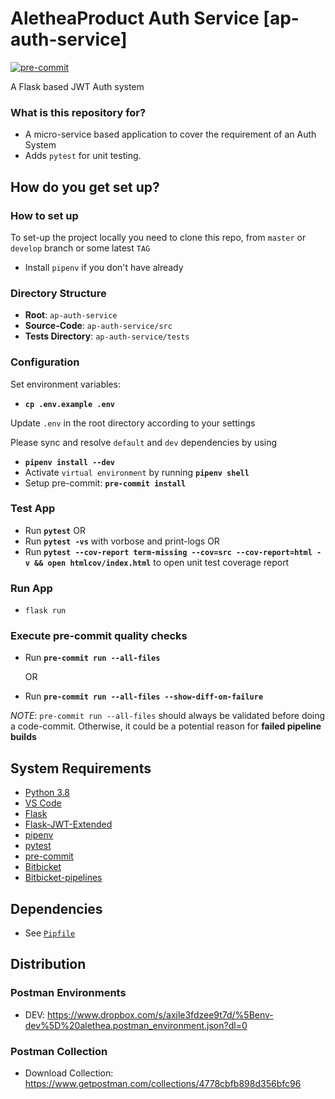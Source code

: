 # AletheaProduct Auth Service [ap-auth-service]

[![pre-commit](https://img.shields.io/badge/pre--commit-enabled-brightgreen?logo=pre-commit&logoColor=white)](https://github.com/pre-commit/pre-commit)

A Flask based JWT Auth system

### What is this repository for?

- A micro-service based application to cover the requirement of an Auth System
- Adds `pytest` for unit testing.

## How do you get set up?

### How to set up

To set-up the project locally you need to clone this repo, from `master` or `develop` branch or some latest `TAG`

- Install `pipenv` if you don't have already

### Directory Structure

- **Root**: `ap-auth-service`
- **Source-Code**: `ap-auth-service/src`
- **Tests Directory**: `ap-auth-service/tests`

### Configuration

Set environment variables:

- **`cp .env.example .env`**

Update `.env` in the root directory according to your settings

Please sync and resolve `default` and `dev` dependencies by using

- **`pipenv install --dev`**
- Activate `virtual environment` by running **`pipenv shell`**
- Setup pre-commit: **`pre-commit install`**

### Test App

- Run **`pytest`**
  OR
- Run **`pytest -vs`** with vorbose and print-logs
  OR
- Run **`pytest --cov-report term-missing --cov=src --cov-report=html -v && open htmlcov/index.html`** to open unit test coverage report

### Run App

- `flask run`

### Execute pre-commit quality checks

- Run **`pre-commit run --all-files`**

  OR

- Run **`pre-commit run --all-files --show-diff-on-failure`**

_NOTE_: `pre-commit run --all-files` should always be validated before doing a code-commit. Otherwise, it could be a potential reason for **failed pipeline builds**

## System Requirements

- [Python 3.8](https://www.python.org/downloads/release/python-383/)
- [VS Code](https://code.visualstudio.com/)
- [Flask](https://flask.palletsprojects.com/en/1.1.x/)
- [Flask-JWT-Extended](https://pypi.org/project/Flask-JWT-Extended/)
- [pipenv](https://pypi.org/project/pipenv/)
- [pytest](https://pypi.org/project/pytest/)
- [pre-commit](https://pre-commit.com/)
- [Bitbicket](www.bitbucket.org)
- [Bitbicket-pipelines](https://bitbucket.org/product/features/pipelines)

## Dependencies

- See [`Pipfile`](/Pipfile)


## Distribution

### Postman Environments

- DEV: https://www.dropbox.com/s/axjle3fdzee9t7d/%5Benv-dev%5D%20alethea.postman_environment.json?dl=0

### Postman Collection

- Download Collection: https://www.getpostman.com/collections/4778cbfb898d356bfc96
